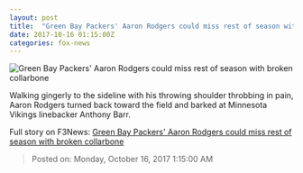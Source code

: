 ```yaml
---
layout: post
title:  "Green Bay Packers' Aaron Rodgers could miss rest of season with broken collarbone"
date: 2017-10-16 01:15:00Z
categories: fox-news
---
```


![Green Bay Packers' Aaron Rodgers could miss rest of season with broken collarbone](http://a57.foxnews.com/images.foxnews.com/content/fox-news/sports/2017/10/15/green-bay-packers-aaron-rodgers-could-miss-rest-season-with-broken-collarbone/_jcr_content/article-text/article-par-6/inline_spotlight_ima/image.img.jpg/612/344/1508116836626.jpg?ve=1&tl=1)

Walking gingerly to the sideline with his throwing shoulder throbbing in pain, Aaron Rodgers turned back toward the field and barked at Minnesota Vikings linebacker Anthony Barr.


Full story on F3News: [Green Bay Packers' Aaron Rodgers could miss rest of season with broken collarbone](http://www.f3nws.com/n/ATjWDC)

> Posted on: Monday, October 16, 2017 1:15:00 AM

